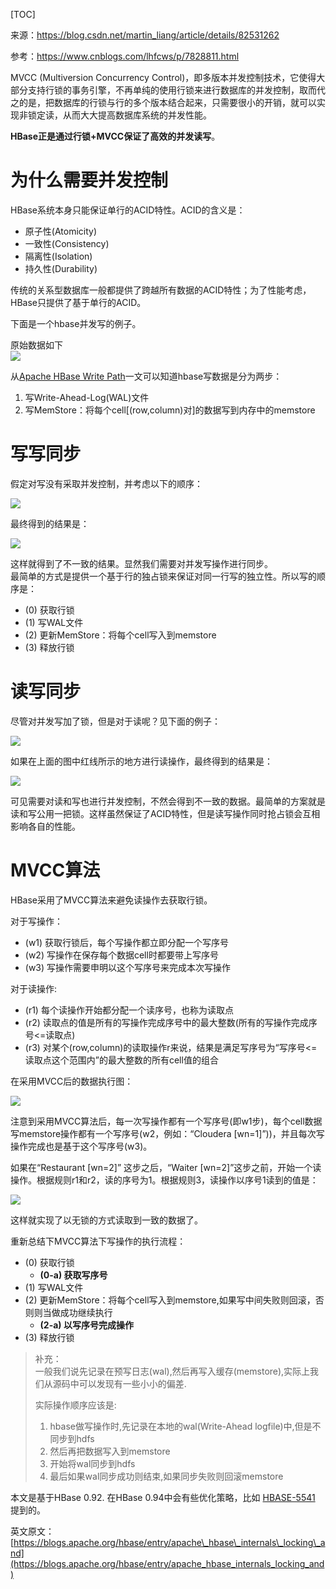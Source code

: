[TOC]

来源：https://blog.csdn.net/martin_liang/article/details/82531262

参考：https://www.cnblogs.com/lhfcws/p/7828811.html

MVCC (Multiversion Concurrency Control)，即多版本并发控制技术，它使得大部分支持行锁的事务引擎，不再单纯的使用行锁来进行数据库的并发控制，取而代之的是，把数据库的行锁与行的多个版本结合起来，只需要很小的开销，就可以实现非锁定读，从而大大提高数据库系统的并发性能。

**HBase正是通过行锁+MVCC保证了高效的并发读写**。

# 为什么需要并发控制

HBase系统本身只能保证单行的ACID特性。ACID的含义是：

- 原子性(Atomicity)
- 一致性(Consistency)
- 隔离性(Isolation)
- 持久性(Durability)

传统的关系型数据库一般都提供了跨越所有数据的ACID特性；为了性能考虑，HBase只提供了基于单行的ACID。

下面是一个hbase并发写的例子。

原始数据如下  
[![](http://pic.yupoo.com/flying5_v/DLZa6LA5/9xovz.png)](https://s3.jpg.cm/2021/04/29/isFL4.png)

从[Apache HBase Write Path](http://blog.cloudera.com/blog/2012/06/hbase-write-path/)一文可以知道hbase写数据是分为两步：  
1) 写Write-Ahead-Log(WAL)文件  
2) 写MemStore：将每个cell\[(row,column)对\]的数据写到内存中的memstore

# 写写同步

假定对写没有采取并发控制，并考虑以下的顺序：

[![](http://pic.yupoo.com/flying5_v/DLZa70Tr/kdDM4.png)](https://s3.jpg.cm/2021/04/29/ispDp.png)

最终得到的结果是：

[![](http://pic.yupoo.com/flying5_v/DLZ9WzdB/CeUhw.png)](https://s3.jpg.cm/2021/04/29/iss2G.png)

这样就得到了不一致的结果。显然我们需要对并发写操作进行同步。  
最简单的方式是提供一个基于行的独占锁来保证对同一行写的独立性。所以写的顺序是：

- (0) 获取行锁
- (1) 写WAL文件
- (2) 更新MemStore：将每个cell写入到memstore
- (3) 释放行锁

# 读写同步

尽管对并发写加了锁，但是对于读呢？见下面的例子：

[![](http://pic.yupoo.com/flying5_v/DLZa6mPT/COfD0.png)](https://s3.jpg.cm/2021/04/29/iss2G.png)

如果在上面的图中红线所示的地方进行读操作，最终得到的结果是： 

[![](http://pic.yupoo.com/flying5_v/DLZa6VD0/15jfbe.png)](https://s3.jpg.cm/2021/04/29/ismoD.png)

可见需要对读和写也进行并发控制，不然会得到不一致的数据。最简单的方案就是读和写公用一把锁。这样虽然保证了ACID特性，但是读写操作同时抢占锁会互相影响各自的性能。

# MVCC算法

HBase采用了MVCC算法来避免读操作去获取行锁。

对于写操作：

- (w1) 获取行锁后，每个写操作都立即分配一个写序号
- (w2) 写操作在保存每个数据cell时都要带上写序号
- (w3) 写操作需要申明以这个写序号来完成本次写操作

对于读操作:

- (r1) 每个读操作开始都分配一个读序号，也称为读取点
- (r2) 读取点的值是所有的写操作完成序号中的最大整数(所有的写操作完成序号<=读取点)
- (r3) 对某个(row,column)的读取操作r来说，结果是满足写序号为“写序号<=读取点这个范围内”的最大整数的所有cell值的组合

在采用MVCC后的数据执行图：

[![](http://pic.yupoo.com/flying5_v/DLZa6ANo/MaIj7.png)](https://s3.jpg.cm/2021/04/29/iswV6.png)

注意到采用MVCC算法后，每一次写操作都有一个写序号(即w1步)，每个cell数据写memstore操作都有一个写序号(w2，例如：“Cloudera \[wn=1\]”))，并且每次写操作完成也是基于这个写序号(w3)。

如果在“Restaurant \[wn=2\]” 这步之后，“Waiter \[wn=2\]”这步之前，开始一个读操作。根据规则r1和r2，读的序号为1。根据规则3，读操作以序号1读到的值是：

[![](http://pic.yupoo.com/flying5_v/DLZa7x0z/jVAMs.png)](https://s3.jpg.cm/2021/04/29/isrNu.png)

这样就实现了以无锁的方式读取到一致的数据了。

重新总结下MVCC算法下写操作的执行流程：

- (0) 获取行锁
  - **(0-a) 获取写序号**
- (1) 写WAL文件
- (2) 更新MemStore：将每个cell写入到memstore,如果写中间失败则回滚，否则则当做成功继续执行
  - **(2-a) 以写序号完成操作**
- (3) 释放行锁

> 补充：<br>
> 一般我们说先记录在预写日志(wal),然后再写入缓存(memstore),实际上我们从源码中可以发现有一些小小的偏差.
> 
> 实际操作顺序应该是:
> 1) hbase做写操作时,先记录在本地的wal(Write-Ahead logfile)中,但是不同步到hdfs
> 2) 然后再把数据写入到memstore
> 3) 开始将wal同步到hdfs
> 4) 最后如果wal同步成功则结束,如果同步失败则回滚memstore

本文是基于HBase 0.92. 在HBase 0.94中会有些优化策略，比如 [HBASE-5541](https://issues.apache.org/jira/browse/HBASE-5541) 提到的。

英文原文：[https://blogs.apache.org/hbase/entry/apache\_hbase\_internals\_locking\_and](https://blogs.apache.org/hbase/entry/apache_hbase_internals_locking_and)